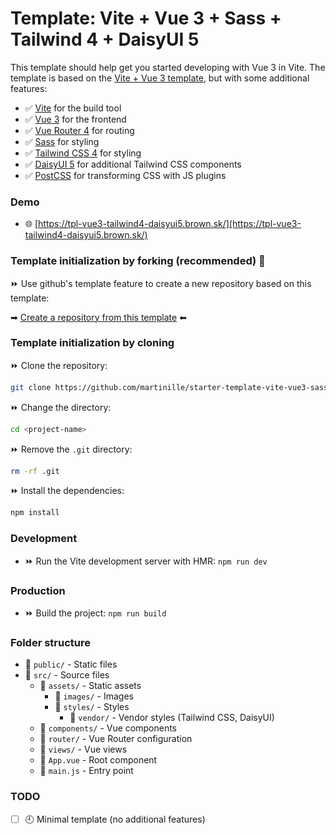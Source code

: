 # Template: Vite + Vue 3 + Sass + Tailwind 4 + DaisyUI 5

This template should help get you started developing with Vue 3 in Vite. The template is based on the [Vite + Vue 3 template](https://vite.new/vue), but with some additional features:

- ✅ [Vite](https://vite.dev/) for the build tool
- ✅ [Vue 3](https://vuejs.org/) for the frontend
- ✅ [Vue Router 4](https://router.vuejs.org/) for routing
- ✅ [Sass](https://sass-lang.com/) for styling
- ✅ [Tailwind CSS 4](https://tailwindcss.com/) for styling
- ✅ [DaisyUI 5](https://daisyui.com/) for additional Tailwind CSS components
- ✅ [PostCSS](https://postcss.org/) for transforming CSS with JS plugins

### Demo
- 🌐 [https://tpl-vue3-tailwind4-daisyui5.brown.sk/](https://tpl-vue3-tailwind4-daisyui5.brown.sk/)

### Template initialization by forking (recommended) 🍴
⏩ Use github's template feature to create a new repository based on this template:

➡ [Create a repository from this template](https://github.com/new?template_name=starter-template-vite-vue3-sass-tailwind4-daisyui5&template_owner=martinille) ⬅

### Template initialization by cloning
⏩ Clone the repository: 
```bash
git clone https://github.com/martinille/starter-template-vite-vue3-sass-tailwind4-daisyui5.git <project-name>
```

⏩ Change the directory:
```bash
cd <project-name>
```

⏩ Remove the `.git` directory: 
```bash
rm -rf .git
```

⏩ Install the dependencies: 
```bash
npm install
```

### Development
- ⏩ Run the Vite development server with HMR: `npm run dev`

### Production
- ⏩ Build the project: `npm run build`

### Folder structure
- 📁 `public/` - Static files
- 📁 `src/` - Source files
  - 📁 `assets/` - Static assets
    - 📁 `images/` - Images
    - 📁 `styles/` - Styles
        - 📁 `vendor/` - Vendor styles (Tailwind CSS, DaisyUI)
  - 📁 `components/` - Vue components
  - 📁 `router/` - Vue Router configuration
  - 📁 `views/` - Vue views
  - 📄 `App.vue` - Root component
  - 📄 `main.js` - Entry point

### TODO
- [ ] 🕘 Minimal template (no additional features)